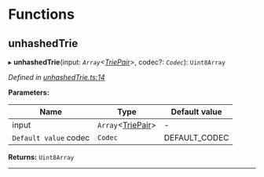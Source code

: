 

# Functions

<a id="unhashedtrie"></a>

##  unhashedTrie

▸ **unhashedTrie**(input: *`Array`<[TriePair](_types_.md#triepair)>*, codec?: *`Codec`*): `Uint8Array`

*Defined in [unhashedTrie.ts:14](https://github.com/polkadot-js/common/blob/e19d377/packages/trie-hash/src/unhashedTrie.ts#L14)*

**Parameters:**

| Name | Type | Default value |
| ------ | ------ | ------ |
| input | `Array`<[TriePair](_types_.md#triepair)> | - |
| `Default value` codec | `Codec` |  DEFAULT_CODEC |

**Returns:** `Uint8Array`

___

